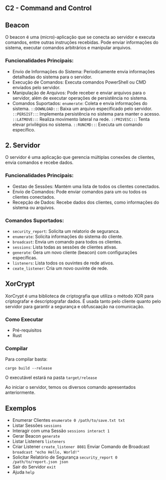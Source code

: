 ## C2 - Command and Control
## Beacon
O beacon é uma (micro)-aplicação que se conecta ao servidor e executa comandos, entre outras instruções recebidas. Pode enviar informações do sistema, executar comandos arbitrários e manipular arquivos.

### Funcionalidades Principais:
- Envio de Informações do Sistema: Periodicamente envia informações detalhadas do sistema para o servidor.
- Execução de Comandos: Executa comandos PowerShell ou CMD enviados pelo servidor.
- Manipulação de Arquivos: Pode receber e enviar arquivos para o servidor, além de executar operações de persistência no sistema.
- Comandos Suportados:
`enumerate`: Coleta e envia informações do sistema.
`::DOWNLOAD::`: Baixa um arquivo especificado pelo servidor.
`::PERSIST::`: Implementa persistência no sistema para manter o acesso.
`::LATMOVE::`: Realiza movimento lateral na rede.
`::PRIVESC::`: Tenta elevar privilégios no sistema.
`::RUNCMD::`: Executa um comando específico.

## 2. Servidor
O servidor é uma aplicação que gerencia múltiplas conexões de clientes, envia comandos e recebe dados.

### Funcionalidades Principais:
- Gestao de Sessões: Mantém uma lista de todos os clientes conectados.
- Envio de Comandos: Pode enviar comandos para um ou todos os clientes conectados.
- Recepção de Dados: Recebe dados dos clientes, como informações do sistema ou arquivos.

### Comandos Suportados:
- `security_report`: Solicita um relatorio de seguranca.
- `enumerate`: Solicita informações do sistema do cliente.
- `broadcast`: Envia um comando para todos os clientes.
- `sessions`: Lista todas as sessões de clientes ativas.
- `generate`: Gera um novo cliente (beacon) com configurações específicas.
- `listeners`: Lista todos os ouvintes de rede ativos.
- `ceate_listener`: Cria um novo ouvinte de rede.


## XorCrypt
XorCrypt é uma biblioteca de criptografia que utiliza o método XOR para criptografar e descriptografar dados. É usada tanto pelo cliente quanto pelo servidor para garantir a segurança e obfuscaação na comunicação.

### Como Executar
- Pré-requisitos
 - Rust

### Compilar
Para compilar basta:
```
cargo build --release
```
O executável estará na pasta `target/release`

Ao iniciar o servidor, temos os diversos comando apresentados anteriormente.

## Exemplos
- Enumerar Clientes
`enumerate 0 /path/to/save.txt txt`
- Listar Sessões
`sessions`
- Interagir com uma Sessão
`sessions interact 1`
- Gerar Beacon
`generate`
- Listar Listeners
`listeners`
- Criar Listener
`create_listener 8081`
Enviar Comando de Broadcast
`broadcast "echo Hello, World!"`
- Solicitar Relatório de Segurança
`security_report 0 /path/to/report.json json`
- Sair do Servidor
`exit`
- Ajuda
`help`